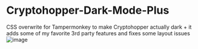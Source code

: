 # Cryptohopper-Dark-Mode-Plus
CSS overwrite for Tampermonkey to make Cryptohopper actually dark + it adds some of my favorite 3rd party features and fixes some layout issues
![image](https://user-images.githubusercontent.com/85828211/122901136-8c04cf00-d34d-11eb-9dfa-0ee2b179db58.png)
